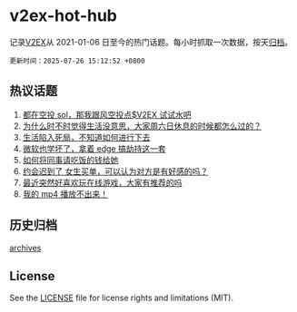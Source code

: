 # v2ex-hot-hub

 记录[V2EX](https://www.v2ex.com/)从 2021-01-06 日至今的热门话题。每小时抓取一次数据，按天[归档](archives)。

`更新时间：2025-07-26 15:12:52 +0800`

## 热议话题

1. [都在空投 sol，那我跟风空投点$V2EX 试试水吧](https://www.v2ex.com/t/1147742)
1. [为什么时不时觉得生活没意思，大家周六日休息的时候都怎么过的？](https://www.v2ex.com/t/1147808)
1. [生活陷入死局，不知道如何进行下去](https://www.v2ex.com/t/1147813)
1. [微软也学坏了，拿着 edge 搞劫持这一套](https://www.v2ex.com/t/1147776)
1. [如何将同事请吃饭的钱给她](https://www.v2ex.com/t/1147799)
1. [约会迟到了 女生买单，可以认为对方是有好感的吗？](https://www.v2ex.com/t/1147697)
1. [最近突然好喜欢玩在线游戏，大家有推荐的吗](https://www.v2ex.com/t/1147810)
1. [我的 mp4 播放不出来！](https://www.v2ex.com/t/1147719)

## 历史归档

[archives](archives)

## License

See the [LICENSE](LICENSE) file for license rights and limitations (MIT).
